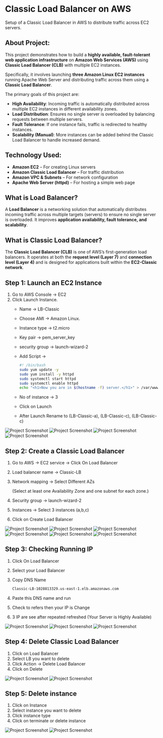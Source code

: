 # Classic Load Balancer on AWS
Setup of a Classic Load Balancer in AWS to distribute traffic across EC2 servers.
## About Project:

This project demonstrates how to build a **highly available, fault-tolerant web application infrastructure** on **Amazon Web Services (AWS)** using **Classic Load Balancer (CLB)** with multiple EC2 instances.

Specifically, it involves launching **three Amazon Linux EC2 instances** running Apache Web Server and distributing traffic across them using a **Classic Load Balancer**.

The primary goals of this project are:

- **High Availability**: Incoming traffic is automatically distributed across multiple EC2 instances in different availability zones.
- **Load Distribution**: Ensures no single server is overloaded by balancing requests between multiple servers.
- **Fault Tolerance**: If one instance fails, traffic is redirected to healthy instances.
- **Scalability (Manual)**: More instances can be added behind the Classic Load Balancer to handle increased demand.

## Technology Used:

- **Amazon EC2** – For creating Linux servers
- **Amazon Classic Load Balancer** – For traffic distribution
- **Amazon VPC & Subnets** – For network configuration
- **Apache Web Server (httpd)** – For hosting a simple web page

## What is Load Balancer?

A **Load Balancer** is a networking solution that automatically distributes incoming traffic across multiple targets (servers) to ensure no single server is overloaded. It improves **application availability, fault tolerance, and scalability**.

## What is Classic Load Balancer?

The **Classic Load Balancer (CLB)** is one of AWS’s first-generation load balancers. It operates at both the **request level (Layer 7)** and **connection level (Layer 4)** and is designed for applications built within the **EC2-Classic network**.

## Step 1: Launch an EC2 Instance

1. Go to AWS Console → EC2 
2. Click Launch Instance.
    - Name → LB-Classic
    - Choose AMI → Amazon Linux.
    - Instance type → t2.micro
    - Key pair → pem_server_key
    - security group → launch-wizard-2
    - Add Script →
        
        ```bash
        #! /bin/bash
        sudo yum update -y
        sudo yum install -y httpd
        sudo systemctl start httpd
        sudo systemctl enable httpd
        echo "<h1>Now you are in $(hostname -f) server.</h1>" > /var/www/html/index.html
        ```
        
    - No of instance → 3
    - Click on Launch
    - After Launch Rename to (LB-Classic-a), (LB-Classic-c), (LB-Classic-c)

![Project Screenshot](/images/create-server1.png)
![Project Screenshot](/images/create-server2.png)
![Project Screenshot](/images/create-server3.png)
![Project Screenshot](/images/server-done.png)

## Step 2: Create a Classic Load Balancer

1. Go to AWS → EC2 service → Click On Load Balancer 
2. Load balancer name → Classic-LB
3. Network mapping → Select Different AZs 
    
    (Select at least one Availability Zone and one subnet for each zone.)
    
4. Security group → launch-wizard-2
5. Instances → Select 3 instances (a,b,c)
6. Click on Create Load Balancer

![Project Screenshot](/images/LB-create1.png)
![Project Screenshot](/images/LB-create2.png)
![Project Screenshot](/images/LB-create3.png)
![Project Screenshot](/images/LB-create4.png)
![Project Screenshot](/images/LB-create5.png)
![Project Screenshot](/images/LB-done.png)

## Step 3: Checking Running IP

1. Click On Load Balancer 
2. Select your Load Balancer 
3. Copy DNS Name 
    
    ```bash
    Classic-LB-1028813329.us-east-1.elb.amazonaws.com
    ```
    
4. Paste this DNS name and run 
5. Check to refers then your IP is Change 
6. 3 IP are see after repeated refreshed (Your Server is Highly Available)

![Project Screenshot](/images/server1.png)
![Project Screenshot](/images/server2.png)
![Project Screenshot](/images/server3.png)

## Step 4: Delete Classic Load Balancer

1. Click on Load Balancer 
2. Select LB you want to delete 
3. Click Action → Delete Load Balancer
4. Click on Delete 

![Project Screenshot](/images/delete-LB1.png)
![Project Screenshot](/images/delete-LB2.png)

## Step 5: Delete instance

1. Click on Instance 
2. Select instance you want to delete 
3. Click instance type 
4. Click on terminate or delete instance

![Project Screenshot](/images/delete-server-1.png)
![Project Screenshot](/images/delete-server-2.png)

